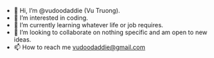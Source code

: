 - 👋 Hi, I’m @vudoodaddie (Vu Truong).
- 👀 I’m interested in coding.
- 🌱 I’m currently learning whatever life or job requires.
- 💞️ I’m looking to collaborate on nothing specific and am open to new ideas.
- 📫 How to reach me vudoodaddie@gmail.com

<!---
vudoodaddie/vudoodaddie is a ✨ special ✨ repository because its `README.md` (this file) appears on your GitHub profile.
You can click the Preview link to take a look at your changes.
--->

